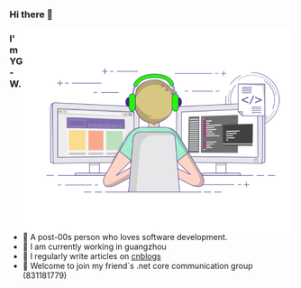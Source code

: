 ### Hi there 👋

<img align="right" top='60' alt="GIF" src="https://raw.githubusercontent.com/devSouvik/devSouvik/master/gif3.gif" width="480"/>



### I'm YG-W.

<br/>

- 🍒  A post-00s person who loves software development.
- 📍  I am currently working in guangzhou
- 📝  I regularly write articles on [cnblogs](https://www.cnblogs.com/hyx1229/)
- 🐧  Welcome to join my friend`s .net core communication group (831181779)
<br/>
<br/>
